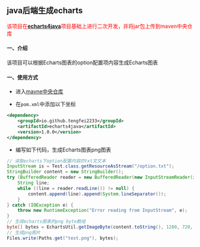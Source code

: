 ## java后端生成echarts

<font color=red>该项目在[**echarts4java**](https://github.com/bajie-git/echarts4java)项目基础上进行二次开发，并将jar包上传到maven中央仓库</font>

#### 一、介绍

该项目可以根据Echarts图表的option配置项内容生成Echarts图表

#### 一、使用方式

* 进入[mavne中央仓库](https://central.sonatype.com/)

* 在`pom.xml`中添加以下坐标

```xml
<dependency>
    <groupId>io.github.tengfei2233</groupId>
    <artifactId>echarts4java</artifactId>
    <version>1.0.0</version>
</dependency>
```

* 编写如下代码，生成Echarts图表png图表

```java
// 读取echarts下option配置内容的txt文文本
InputStream is = Test.class.getResourceAsStream("/option.txt");
StringBuilder content = new StringBuilder();
try (BufferedReader reader = new BufferedReader(new InputStreamReader(is, StandardCharsets.UTF_8))) {
    String line;
    while ((line = reader.readLine()) != null) {
        content.append(line).append(System.lineSeparator());
    }
} catch (IOException e) {
    throw new RuntimeException("Error reading from InputStream", e);
}
// 生成echarts图表的png byte数组
byte[] bytes = EchartsUtil.getImageByte(content.toString(), 1280, 720, Echarts.ImageType.PNG);
// 生成png图片
Files.write(Paths.get("test.png"), bytes);
```


